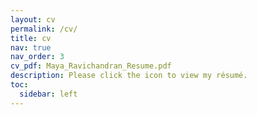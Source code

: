 ```yaml
---
layout: cv
permalink: /cv/
title: cv
nav: true
nav_order: 3
cv_pdf: Maya_Ravichandran_Resume.pdf
description: Please click the icon to view my résumé.
toc:
  sidebar: left
---
```

